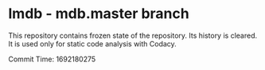 # lmdb - mdb.master branch

This repository contains frozen state of the repository.
Its history is cleared. It is used only for static code
analysis with Codacy.

Commit Time: 1692180275